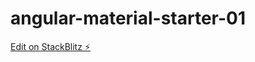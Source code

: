 # angular-material-starter-01

[Edit on StackBlitz ⚡️](https://stackblitz.com/edit/angular-material-starter-01)